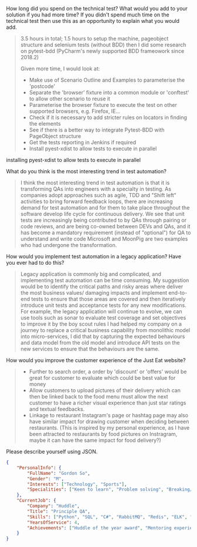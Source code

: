 How long did you spend on the technical test? What would you add to your solution if you had more time? If you didn't spend much time on the technical test then use this as an opportunity to explain what you would add.

> 3.5 hours in total; 1.5 hours to setup the machine, pageobject structure and selenium tests (without BDD)
then I did some research on pytest-bdd (PyCharm's newly supported BDD frameowork since 2018.2)
>
> Given more time, I would look at:
 > - Make use of Scenario Outline and Examples to parameterise the 'postcode'
 > - Separate the 'browser' fixture into a common module or 'conftest' to allow other scenario to reuse it
 > - Parameterise the browser fixture to execute the test on other supported browsers, e.g. Firefox, IE...    
 > - Check if it is necessary to add stricter rules on locators in finding the elements
 > - See if there is a better way to integrate Pytest-BDD with PageObject structure
 > - Get the tests reporting in Jenkins if required
 > - Install pyest-xdist to allow tests to execute in parallel

installing pyest-xdist to allow tests to execute in parallel

What do you think is the most interesting trend in test automation?
> I think the most interesting trend in test automation is that it is transforming QAs into engineers with a specialty in testing.
 > As companies adopt approaches such as agile, TDD and "Shift left" activities to bring forward feedback loops, 
 > there are increasing demand for test automation and for them to take place throughout the software develop life cycle for continuous delivery.
 > We see that unit tests are increasingly being contributed to by QAs through pairing or code reviews, 
 > and are being co-owned between DEVs and QAs, and it has become a mandatory requirement (instead of "optional") for QA to understand and write code
 > Microsoft and MoonPig are two examples who had undergone the transformation.
 
 
How would you implement test automation in a legacy application? Have you ever had to do this?
 > Legacy application is commonly big and complicated, and implementing test automation can be time consuming.
 > My suggestion would be to identify the critical paths and risky areas where deliver the most business values/ damaging impacts and
 > implement end-to-end tests to ensure that those areas are covered and then iteratively introduce unit tests and acceptance tests for any new modifications.
 > For example, the legacy application will continue to evolve, we can use tools such as sonar to evaluate test coverage and set objectives to improve it by the boy scout rules
 > I had helped my company on a journey to replace a critical business capability from monolithic model into micro-services, I did that by 
 > capturing the expected behaviours and data model from the old model and introduce API tests on the new services to ensure that the behaviours are the same. 
 
How would you improve the customer experience of the Just Eat website?
> - Further to search order, a order by 'discount' or 'offers' would be great for customer to evaluate which could be best value for money
> - Allow customers to upload pictures of their delivery which can then be linked back to the food menu must allow the next customer to have a richer visual experience than just star ratings and textual feedbacks.
> - Linkage to restaurant Instagram's page or hashtag page may also have similar impact for drawing customer when deciding between restaurants. (This is inspired by my personal experience, as I have been attracted to restaurants by food pictures on Instragram, maybe it can have the same impact for food delivery?)

Please describe yourself using JSON.
```json
{
	"PersonalInfo": {
		"FullName": "Gordon So",
		"Gender": "M",
		"Interests": ["Technology", "Sports"],
		"Specialities": ["Keen to learn", "Problem solving", "Breaking/ Proving things"]
	},
	"CurrentJob": {
		"Company": "Huddle",
		"Title": "Principle QA",
		"Skills": ["Python", "SQL", "C#", "RabbitMQ", "Redis", "ELK", "Test Automation"],
		"YearsOfService": 4,
		"Achievements": ["Huddle of the year award", "Mentoring experience", "Learned lots of skills"]
	}
}
```
